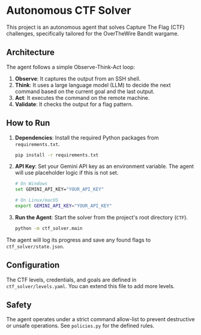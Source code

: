 # Autonomous CTF Solver

This project is an autonomous agent that solves Capture The Flag (CTF) challenges, specifically tailored for the OverTheWire Bandit wargame.

## Architecture

The agent follows a simple Observe-Think-Act loop:
1.  **Observe**: It captures the output from an SSH shell.
2.  **Think**: It uses a large language model (LLM) to decide the next command based on the current goal and the last output.
3.  **Act**: It executes the command on the remote machine.
4.  **Validate**: It checks the output for a flag pattern.

## How to Run

1.  **Dependencies**: Install the required Python packages from `requirements.txt`.
    ```bash
    pip install -r requirements.txt
    ```

2.  **API Key**: Set your Gemini API key as an environment variable. The agent will use placeholder logic if this is not set.
    ```bash
    # On Windows
    set GEMINI_API_KEY="YOUR_API_KEY"
    
    # On Linux/macOS
    export GEMINI_API_KEY="YOUR_API_KEY"
    ```

3.  **Run the Agent**: Start the solver from the project's root directory (`CTF`).
    ```bash
    python -m ctf_solver.main
    ```

The agent will log its progress and save any found flags to `ctf_solver/state.json`.

## Configuration

The CTF levels, credentials, and goals are defined in `ctf_solver/levels.yaml`. You can extend this file to add more levels.

## Safety

The agent operates under a strict command allow-list to prevent destructive or unsafe operations. See `policies.py` for the defined rules.
